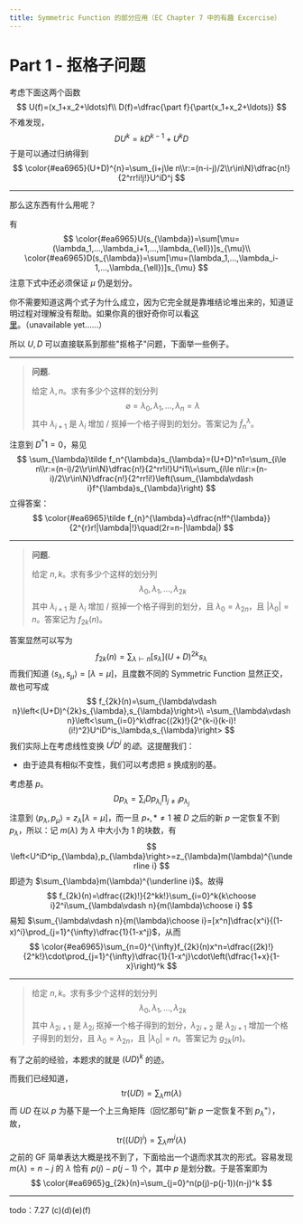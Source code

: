 ```yaml
---
title: Symmetric Function 的部分应用（EC Chapter 7 中的有趣 Excercise）
---
```


# Part 1 - 抠格子问题

考虑下面这两个函数
$$
U(f)=(x_1+x_2+\ldots)f\\
D(f)=\dfrac{\part f}{\part(x_1+x_2+\ldots)}
$$
不难发现，
$$
DU^k=kD^{k-1}+U^kD
$$
于是可以通过归纳得到
$$
\color{#ea6965}(U+D)^{n}=\sum_{i+j\le n\\r:=(n-i-j)/2\\r\in\N}\dfrac{n!}{2^rr!i!j!}U^iD^j
$$

----

那么这东西有什么用呢？

有
$$
\color{#ea6965}U(s_{\lambda})=\sum[\mu=(\lambda_1,...,\lambda_i+1,...,\lambda_{\ell})]s_{\mu}\\
\color{#ea6965}D(s_{\lambda})=\sum[\mu=(\lambda_1,...,\lambda_i-1,...,\lambda_{\ell})]s_{\mu}
$$
注意下式中还必须保证 $\mu$ 仍是划分。

你不需要知道这两个式子为什么成立，因为它完全就是靠堆结论堆出来的，知道证明过程对理解没有帮助。如果你真的很好奇你可以看[这里](https://xyix.github.io/posts/?&postname=ec-chapter-7)。（unavailable yet……）

所以 $U,D$ 可以直接联系到那些"抠格子"问题，下面举一些例子。

----

> **问题.**
>
> 给定 $\lambda,n$。求有多少个这样的划分列
> $$
> \varnothing=\lambda_0,\lambda_1,...,\lambda_n=\lambda
> $$
> 其中 $\lambda_{i+1}$ 是 $\lambda_i$ 增加 / 抠掉一个格子得到的划分。答案记为 $\tilde f_n^{\lambda}$。

注意到 $D^*1=0$，易见
$$
\sum_{\lambda}\tilde f_n^{\lambda}s_{\lambda}=(U+D)^n1=\sum_{i\le n\\r:=(n-i)/2\\r\in\N}\dfrac{n!}{2^rr!i!}U^i1\\=\sum_{i\le n\\r:=(n-i)/2\\r\in\N}\dfrac{n!}{2^rr!i!}\left(\sum_{\lambda\vdash i}f^{\lambda}s_{\lambda}\right)
$$
立得答案：
$$
\color{#ea6965}\tilde f_{n}^{\lambda}=\dfrac{n!f^{\lambda}}{2^{r}r!|\lambda|!}\quad(2r=n-|\lambda|)
$$

----

> **问题.**
>
> 给定 $n,k$。求有多少个这样的划分列
> $$
> \lambda_0,\lambda_1,...,\lambda_{2k}
> $$
> 其中 $\lambda_{i+1}$ 是 $\lambda_i$ 增加 / 抠掉一个格子得到的划分，且 $\lambda_0=\lambda_{2n}$，且 $|\lambda_0|=n$。答案记为 $f_{2k}(n)$。

答案显然可以写为
$$
f_{2k}(n)=\sum_{\lambda\vdash n}[s_{\lambda}](U+D)^{2k}s_{\lambda}
$$
而我们知道 $\left<s_{\lambda},s_\mu\right>=[\lambda=\mu]$，且度数不同的 Symmetric Function 显然正交，故也可写成
$$
f_{2k}(n)=\sum_{\lambda\vdash n}\left<(U+D)^{2k}s_{\lambda},s_{\lambda}\right>\\
=\sum_{\lambda\vdash n}\left<\sum_{i=0}^k\dfrac{(2k)!}{2^{k-i}(k-i)!(i!)^2}U^iD^is_\lambda,s_{\lambda}\right>
$$
我们实际上在考虑线性变换 $U^iD^i$ 的*迹*。这提醒我们：

- 由于迹具有相似不变性，我们可以考虑把 $s$ 换成别的基。

考虑基 $p$。
$$
Dp_{\lambda}=\sum_iDp_{\lambda_i}\prod_{j\neq i}p_{\lambda_j}
$$
注意到 $\left<p_{\lambda},p_{\mu}\right>=z_{\lambda}[\lambda=\mu]$，而一旦 $p_{*},*\neq 1$ 被 $D$ 之后的新 $p$ 一定恢复不到 $p_{\lambda}$，所以：记 $m(\lambda)$ 为 $\lambda$ 中大小为 $1$ 的块数，有
$$
\left<U^iD^ip_{\lambda},p_{\lambda}\right>=z_{\lambda}m(\lambda)^{\underline i}
$$
即迹为 $\sum_{\lambda}m(\lambda)^{\underline i}$。故得
$$
f_{2k}(n)=\dfrac{(2k)!}{2^kk!}\sum_{i=0}^k{k\choose i}2^i\sum_{\lambda\vdash n}{m(\lambda)\choose i}
$$
易知 $\sum_{\lambda\vdash n}{m(\lambda)\choose i}=[x^n]\dfrac{x^i}{(1-x)^i}\prod_{j=1}^{\infty}\dfrac{1}{1-x^j}$，从而
$$
\color{#ea6965}\sum_{n=0}^{\infty}f_{2k}(n)x^n=\dfrac{(2k)!}{2^k!}\cdot\prod_{j=1}^{\infty}\dfrac{1}{1-x^j}\cdot\left(\dfrac{1+x}{1-x}\right)^k
$$

----

> 给定 $n,k$。求有多少个这样的划分列
> $$
> \lambda_0,\lambda_1,...,\lambda_{2k}
> $$
> 其中 $\lambda_{2i+1}$ 是 $\lambda_{2i}$ 抠掉一个格子得到的划分，$\lambda_{2i+2}$ 是 $\lambda_{2i+1}$ 增加一个格子得到的划分，且 $\lambda_0=\lambda_{2n}$，且 $|\lambda_0|=n$。答案记为 $g_{2k}(n)$。

有了之前的经验，本题求的就是 $(UD)^k$ 的迹。

而我们已经知道，
$$
\text{tr}(UD)=\sum_{\lambda}m(\lambda)
$$
而 $UD$ 在以 $p$ 为基下是一个上三角矩阵（回忆那句"新 $p$ 一定恢复不到 $p_{\lambda}$"），故，
$$
\text{tr}((UD)^{i})=\sum_{\lambda}m^i(\lambda)
$$
之前的 GF 简单表达大概是找不到了，下面给出一个退而求其次的形式。容易发现 $m(\lambda)=n-j$  的 $\lambda$ 恰有 $p(j)-p(j-1)$ 个，其中 $p$ 是划分数。于是答案即为
$$
\color{#ea6965}g_{2k}(n)=\sum_{j=0}^n(p(j)-p(j-1))(n-j)^k
$$

----

todo：7.27 (c)(d)(e)(f)